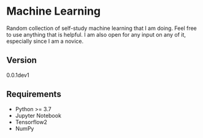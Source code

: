 Machine Learning
================

Random collection of self-study machine learning that I am doing. Feel free to use anything that is helpful.
I am also open for any input on any of it, especially since I am a novice.

Version
-------
0.0.1dev1

Requirements
------------

- Python >= 3.7
- Jupyter Notebook
- Tensorflow2
- NumPy

